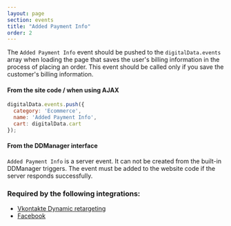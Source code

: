 ```yaml
---
layout: page
section: events
title: "Added Payment Info"
order: 2
---
```

The `Added Payment Info` event should be pushed to the `digitalData.events` array when loading the page that saves the user's billing information in the process of placing an order. This event should be called only if you save the customer's billing information.

#### From the site code / when using AJAX
```javascript
digitalData.events.push({
  category: 'Ecommerce',
  name: 'Added Payment Info',
  cart: digitalData.cart
});
```

#### From the DDManager interface
`Added Payment Info` is a server event. It can not be created from the built-in DDManager triggers. The event must be added to the website code if the server responds successfully.

### Required by the following integrations:
* [Vkontakte Dynamic retargeting](/integrations/vkontakte)
* [Facebook](/integrations/facebook)